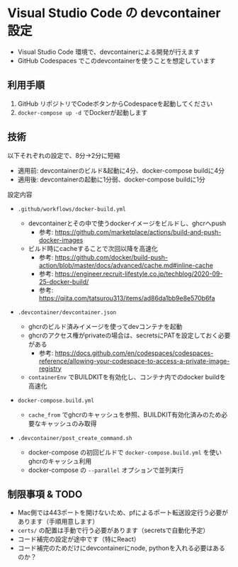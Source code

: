 Visual Studio Code の devcontainer 設定
============================================

* Visual Studio Code 環境で、devcontainerによる開発が行えます
* GitHub Codespaces でこのdevcontainerを使うことを想定しています

## 利用手順

1. GitHub リポジトリでCodeボタンからCodespaceを起動してください
2. `docker-compose up -d` でDockerが起動します

## 技術
以下それぞれの設定で、8分->2分に短縮

* 適用前: devcontainerのビルド&起動に4分、docker-compose buildに4分
* 適用後: devcontainerの起動に1分弱、docker-compose buildに1分

設定内容

* `.github/workflows/docker-build.yml`
    * devcontainerとその中で使うdockerイメージをビルドし、ghcrへpush
        * 参考: https://github.com/marketplace/actions/build-and-push-docker-images
    * ビルド時にcacheすることで次回以降を高速化
        * 参考: https://github.com/docker/build-push-action/blob/master/docs/advanced/cache.md#inline-cache
        * 参考: https://engineer.recruit-lifestyle.co.jp/techblog/2020-09-25-docker-build/
        * 参考: https://qiita.com/tatsurou313/items/ad86da1bb9e8e570b6fa

* `.devcontainer/devcontainer.json`
    * ghcrのビルド済みイメージを使ってdevコンテナを起動
    * ghcrのアクセス権がprivateの場合は、secretsにPATを設定しておく必要がある
        * 参考: https://docs.github.com/en/codespaces/codespaces-reference/allowing-your-codespace-to-access-a-private-image-registry
    * `containerEnv` でBUILDKITを有効化し、コンテナ内でのdocker buildを高速化

* `docker-compose.build.yml`
    * `cache_from` でghcrのキャッシュを参照、BUILDKIT有効化済みのため必要なキャッシュのみ取得

* `.devcontainer/post_create_command.sh`
    * docker-compose の初回ビルドで `docker-compose.build.yml` を使いghcrのキャッシュ利用
    * docker-compose の `--parallel` オプションで並列実行


## 制限事項 & TODO

* Mac側では443ポートを開けないため、pfによるポート転送設定行う必要があります（手順用意します）
* `certs/` の配置は手動で行う必要があります（secretsで自動化予定）
* コード補完の設定が途中です（特にReact）
* コード補完のためだけにdevcontainerにnode, pythonを入れる必要はあるのか？
